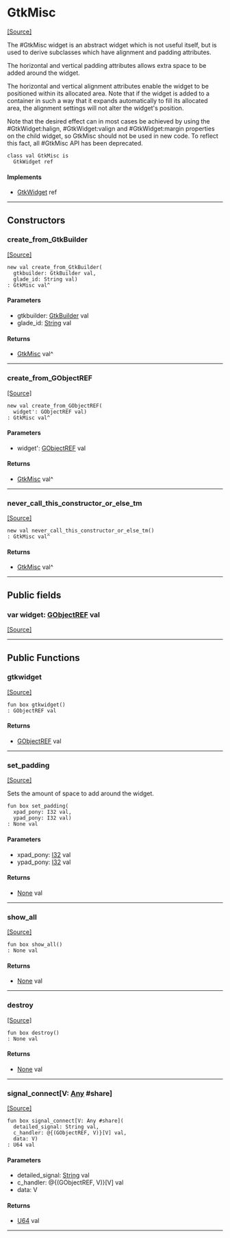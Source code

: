 # GtkMisc
<span class="source-link">[[Source]](src/gtk3/GtkMisc.md#L6)</span>

The #GtkMisc widget is an abstract widget which is not useful itself, but
is used to derive subclasses which have alignment and padding attributes.

The horizontal and vertical padding attributes allows extra space to be
added around the widget.

The horizontal and vertical alignment attributes enable the widget to be
positioned within its allocated area. Note that if the widget is added to
a container in such a way that it expands automatically to fill its
allocated area, the alignment settings will not alter the widget's position.

Note that the desired effect can in most cases be achieved by using the
#GtkWidget:halign, #GtkWidget:valign and #GtkWidget:margin properties
on the child widget, so GtkMisc should not be used in new code. To reflect
this fact, all #GtkMisc API has been deprecated.


```pony
class val GtkMisc is
  GtkWidget ref
```

#### Implements

* [GtkWidget](gtk3-GtkWidget.md) ref

---

## Constructors

### create_from_GtkBuilder
<span class="source-link">[[Source]](src/gtk3/GtkMisc.md#L28)</span>


```pony
new val create_from_GtkBuilder(
  gtkbuilder: GtkBuilder val,
  glade_id: String val)
: GtkMisc val^
```
#### Parameters

*   gtkbuilder: [GtkBuilder](gtk3-GtkBuilder.md) val
*   glade_id: [String](builtin-String.md) val

#### Returns

* [GtkMisc](gtk3-GtkMisc.md) val^

---

### create_from_GObjectREF
<span class="source-link">[[Source]](src/gtk3/GtkMisc.md#L31)</span>


```pony
new val create_from_GObjectREF(
  widget': GObjectREF val)
: GtkMisc val^
```
#### Parameters

*   widget': [GObjectREF](minimal-browser-..-gobject-GObjectREF.md) val

#### Returns

* [GtkMisc](gtk3-GtkMisc.md) val^

---

### never_call_this_constructor_or_else_tm
<span class="source-link">[[Source]](src/gtk3/GtkMisc.md#L34)</span>


```pony
new val never_call_this_constructor_or_else_tm()
: GtkMisc val^
```

#### Returns

* [GtkMisc](gtk3-GtkMisc.md) val^

---

## Public fields

### var widget: [GObjectREF](minimal-browser-..-gobject-GObjectREF.md) val
<span class="source-link">[[Source]](src/gtk3/GtkMisc.md#L24)</span>



---

## Public Functions

### gtkwidget
<span class="source-link">[[Source]](src/gtk3/GtkMisc.md#L26)</span>


```pony
fun box gtkwidget()
: GObjectREF val
```

#### Returns

* [GObjectREF](minimal-browser-..-gobject-GObjectREF.md) val

---

### set_padding
<span class="source-link">[[Source]](src/gtk3/GtkMisc.md#L55)</span>


Sets the amount of space to add around the widget.


```pony
fun box set_padding(
  xpad_pony: I32 val,
  ypad_pony: I32 val)
: None val
```
#### Parameters

*   xpad_pony: [I32](builtin-I32.md) val
*   ypad_pony: [I32](builtin-I32.md) val

#### Returns

* [None](builtin-None.md) val

---

### show_all
<span class="source-link">[[Source]](src/gtk3/GtkWidget.md#L4)</span>


```pony
fun box show_all()
: None val
```

#### Returns

* [None](builtin-None.md) val

---

### destroy
<span class="source-link">[[Source]](src/gtk3/GtkWidget.md#L7)</span>


```pony
fun box destroy()
: None val
```

#### Returns

* [None](builtin-None.md) val

---

### signal_connect\[V: [Any](builtin-Any.md) #share\]
<span class="source-link">[[Source]](src/gtk3/GtkWidget.md#L10)</span>


```pony
fun box signal_connect[V: Any #share](
  detailed_signal: String val,
  c_handler: @{(GObjectREF, V)}[V] val,
  data: V)
: U64 val
```
#### Parameters

*   detailed_signal: [String](builtin-String.md) val
*   c_handler: @{(GObjectREF, V)}[V] val
*   data: V

#### Returns

* [U64](builtin-U64.md) val

---

